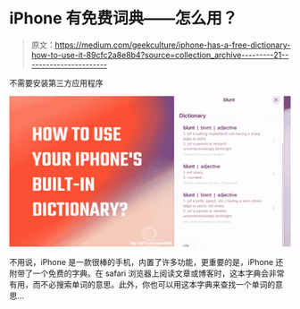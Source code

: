 # iPhone 有免费词典——怎么用？

> 原文：<https://medium.com/geekculture/iphone-has-a-free-dictionary-how-to-use-it-89cfc2a8e8b4?source=collection_archive---------21----------------------->

不需要安装第三方应用程序

![](img/6d485f5abda099bc76506349a8a2476f.png)

不用说，iPhone 是一款很棒的手机，内置了许多功能，更重要的是，iPhone 还附带了一个免费的字典。在 safari 浏览器上阅读文章或博客时，这本字典会非常有用，而不必搜索单词的意思。此外，你也可以用这本字典来查找一个单词的意思…